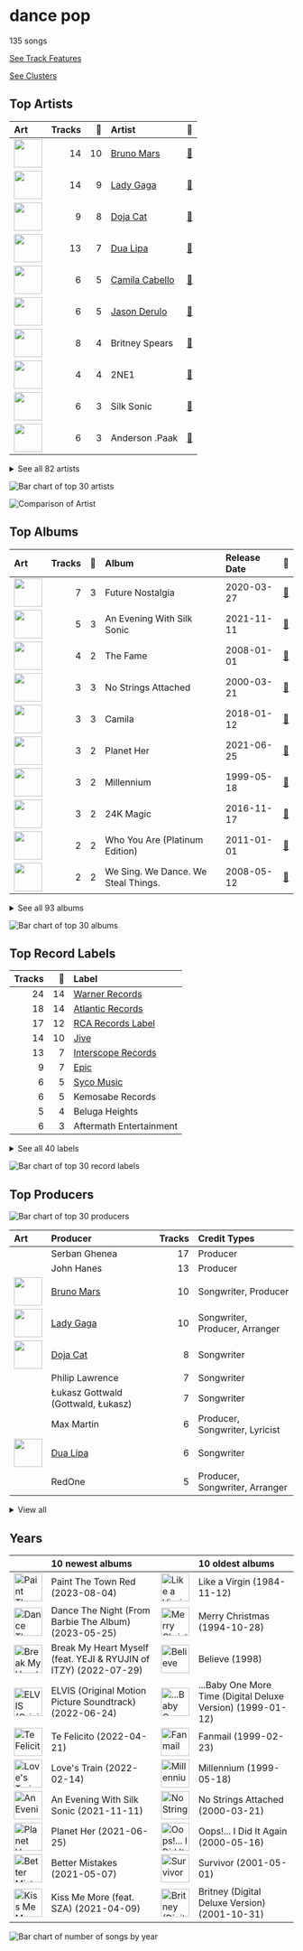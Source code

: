 # dance pop

135 songs

[See Track Features](audio_features.md)

[See Clusters](clusters/overview.md)

## Top Artists

| Art | Tracks | 💚 | Artist | 🔗 |
|:---|---:|---:|:---|:---|
| <img src="https://i.scdn.co/image/ab6761610000e5ebc36dd9eb55fb0db4911f25dd" alt="" width="50" /> | 14 | 10 | [Bruno Mars](../../artists/bruno_mars/overview.md) | [🔗](https://open.spotify.com/artist/0du5cEVh5yTK9QJze8zA0C) |
| <img src="https://i.scdn.co/image/ab6761610000e5ebc8d3d98a1bccbe71393dbfbf" alt="" width="50" /> | 14 | 9 | [Lady Gaga](../../artists/lady_gaga/overview.md) | [🔗](https://open.spotify.com/artist/1HY2Jd0NmPuamShAr6KMms) |
| <img src="https://i.scdn.co/image/ab6761610000e5eb7f6d6cac38d494e87692af99" alt="" width="50" /> | 9 | 8 | [Doja Cat](../../artists/doja_cat/overview.md) | [🔗](https://open.spotify.com/artist/5cj0lLjcoR7YOSnhnX0Po5) |
| <img src="https://i.scdn.co/image/ab6761610000e5eb4e125f9c0f56dfb73fb97eaa" alt="" width="50" /> | 13 | 7 | [Dua Lipa](../../artists/dua_lipa/overview.md) | [🔗](https://open.spotify.com/artist/6M2wZ9GZgrQXHCFfjv46we) |
| <img src="https://i.scdn.co/image/ab6761610000e5ebec05963eab63676a539fef13" alt="" width="50" /> | 6 | 5 | [Camila Cabello](../../artists/camila_cabello/overview.md) | [🔗](https://open.spotify.com/artist/4nDoRrQiYLoBzwC5BhVJzF) |
| <img src="https://i.scdn.co/image/ab6761610000e5eb2ca27dcc7f92e9576126bb18" alt="" width="50" /> | 6 | 5 | [Jason Derulo](../../artists/jason_derulo/overview.md) | [🔗](https://open.spotify.com/artist/07YZf4WDAMNwqr4jfgOZ8y) |
| <img src="https://i.scdn.co/image/ab6761610000e5eb3a49b0a3954e460a8a76ed90" alt="" width="50" /> | 8 | 4 | Britney Spears | [🔗](https://open.spotify.com/artist/26dSoYclwsYLMAKD3tpOr4) |
| <img src="https://i.scdn.co/image/ab6761610000e5eb20e1b84fe2767e52c4c828fd" alt="" width="50" /> | 4 | 4 | 2NE1 | [🔗](https://open.spotify.com/artist/1l0mKo96Jh9HVYONcRl3Yp) |
| <img src="https://i.scdn.co/image/ab6772690000c46ca3ebb27ba9a55044f32af6e1" alt="" width="50" /> | 6 | 3 | Silk Sonic | [🔗](https://open.spotify.com/artist/6PvvGcCY2XtUcSRld1Wilr) |
| <img src="https://i.scdn.co/image/ab6761610000e5eb96287bd47570ff13f0c01496" alt="" width="50" /> | 6 | 3 | Anderson .Paak | [🔗](https://open.spotify.com/artist/3jK9MiCrA42lLAdMGUZpwa) |


<details>
<summary>See all 82 artists</summary>

| Art | Tracks | 💚 | Artist | 🔗 |
|:---|---:|---:|:---|:---|
| <img src="https://i.scdn.co/image/ab6761610000e5eb284894d68fe2f80cad555110" alt="" width="50" /> | 5 | 3 | Shakira | [🔗](https://open.spotify.com/artist/0EmeFodog0BfCgMzAIvKQp) |
| <img src="https://i.scdn.co/image/ab6761610000e5ebc1c077c305eb4b2bcac25fd5" alt="" width="50" /> | 4 | 3 | Carrie Underwood | [🔗](https://open.spotify.com/artist/4xFUf1FHVy696Q1JQZMTRj) |
| <img src="https://i.scdn.co/image/ab6761610000e5eb292575f7d081016e04dff9ee" alt="" width="50" /> | 3 | 3 | The Pussycat Dolls | [🔗](https://open.spotify.com/artist/6wPhSqRtPu1UhRCDX5yaDJ) |
| <img src="https://i.scdn.co/image/ab6761610000e5eb9414ef07d0ca697726912df1" alt="" width="50" /> | 3 | 3 | *NSYNC | [🔗](https://open.spotify.com/artist/6Ff53KvcvAj5U7Z1vojB5o) |
| <img src="https://i.scdn.co/image/ab6761610000e5eb91f0dd753c09e051675a1ca6" alt="" width="50" /> | 3 | 3 | Jessie J | [🔗](https://open.spotify.com/artist/2gsggkzM5R49q6jpPvazou) |
| <img src="https://i.scdn.co/image/ab6761610000e5ebc692afc666512dc946a7358f" alt="" width="50" /> | 4 | 2 | Bebe Rexha | [🔗](https://open.spotify.com/artist/64M6ah0SkkRsnPGtGiRAbb) |
| <img src="https://i.scdn.co/image/ab6761610000e5ebb0d44bc6f830e443d7501a8c" alt="" width="50" /> | 4 | 2 | Backstreet Boys | [🔗](https://open.spotify.com/artist/5rSXSAkZ67PYJSvpUpkOr7) |
| <img src="https://i.scdn.co/image/ab6761610000e5eb716114797a4a644c67c5fa72" alt="" width="50" /> | 4 | 2 | USHER | [🔗](https://open.spotify.com/artist/23zg3TcAtWQy7J6upgbUnj) |
| <img src="https://i.scdn.co/image/ab6761610000e5eb7bbad89a61061304ec842588" alt="" width="50" /> | 4 | 2 | P!nk | [🔗](https://open.spotify.com/artist/1KCSPY1glIKqW2TotWuXOR) |
| <img src="https://i.scdn.co/image/ab6761610000e5eb4b36d28b55620959821f4a5b" alt="" width="50" /> | 3 | 2 | Madonna | [🔗](https://open.spotify.com/artist/6tbjWDEIzxoDsBA1FuhfPW) |
| <img src="https://i.scdn.co/image/ab6761610000e5eb3b6f1762e81e53df14990f57" alt="" width="50" /> | 2 | 2 | B.o.B | [🔗](https://open.spotify.com/artist/5ndkK3dpZLKtBklKjxNQwT) |
| <img src="https://i.scdn.co/image/ab6761610000e5eb0da5cd9354d458143258879a" alt="" width="50" /> | 2 | 2 | DaBaby | [🔗](https://open.spotify.com/artist/4r63FhuTkUYltbVAg5TQnk) |
| <img src="https://i.scdn.co/image/ab6761610000e5ebc3b370fc26c83312db52af14" alt="" width="50" /> | 2 | 2 | Jason Mraz | [🔗](https://open.spotify.com/artist/4phGZZrJZRo4ElhRtViYdl) |
| <img src="https://i.scdn.co/image/ab6761610000e5ebc9690bc711d04b3d4fd4b87c" alt="" width="50" /> | 2 | 2 | [BLACKPINK](../../artists/blackpink/overview.md) | [🔗](https://open.spotify.com/artist/41MozSoPIsD1dJM0CLPjZF) |
| <img src="https://i.scdn.co/image/ab6761610000e5ebd254ca4d4fb43ef3051be3d7" alt="" width="50" /> | 2 | 1 | [Ariana Grande](../../artists/ariana_grande/overview.md) | [🔗](https://open.spotify.com/artist/66CXWjxzNUsdJxJ2JdwvnR) |
| <img src="https://i.scdn.co/image/ab6761610000e5eb305a7cc6760b53a67aaae19d" alt="" width="50" /> | 2 | 1 | Kelly Clarkson | [🔗](https://open.spotify.com/artist/3BmGtnKgCSGYIUhmivXKWX) |
| <img src="https://i.scdn.co/image/ab6761610000e5eb07a50f0a9a8f11e5a1102cbd" alt="" width="50" /> | 2 | 1 | Nicki Minaj | [🔗](https://open.spotify.com/artist/0hCNtLu0JehylgoiP8L4Gh) |
| <img src="https://i.scdn.co/image/ab6761610000e5eb0895066d172e1f51f520bc65" alt="" width="50" /> | 1 | 1 | SZA | [🔗](https://open.spotify.com/artist/7tYKF4w9nC0nq9CsPZTHyP) |
| <img src="https://i.scdn.co/image/ab6761610000e5eb3977b843704948c0253b0a7d" alt="" width="50" /> | 1 | 1 | [HWASA](../../artists/hwasa/overview.md) | [🔗](https://open.spotify.com/artist/7bmYpVgQub656uNTu6qGNQ) |
| <img src="https://i.scdn.co/image/ab6761610000e5ebad53e714cc3481bd069bfc93" alt="" width="50" /> | 1 | 1 | Wyclef Jean | [🔗](https://open.spotify.com/artist/7aBzpmFXB4WWpPl2F7RjBe) |
| <img src="https://i.scdn.co/image/cdc8cf94774db4f0066ca1f90eb3fda45955a420" alt="" width="50" /> | 1 | 1 | Freshlyground | [🔗](https://open.spotify.com/artist/7AcV1lk8Zrgo1691PDWEle) |
| <img src="https://i.scdn.co/image/ab6761610000e5eb12e3f20d05a8d6cfde988715" alt="" width="50" /> | 1 | 1 | [Beyoncé](../../artists/beyoncé/overview.md) | [🔗](https://open.spotify.com/artist/6vWDO969PvNqNYHIOW5v0m) |
| <img src="https://i.scdn.co/image/ab6761610000e5eb08635ff0ed30023d2ee764a1" alt="" width="50" /> | 1 | 1 | Colbie Caillat | [🔗](https://open.spotify.com/artist/6aZyMrc4doVtZyKNilOmwu) |
| <img src="https://i.scdn.co/image/ab6761610000e5eb8e32655d5ee8021c812b0f74" alt="" width="50" /> | 1 | 1 | Kesha | [🔗](https://open.spotify.com/artist/6LqNN22kT3074XbTVUrhzX) |
| <img src="https://i.scdn.co/image/ab6761610000e5eb3cb2184a3dfc288d25a1828b" alt="" width="50" /> | 1 | 1 | Ella Eyre | [🔗](https://open.spotify.com/artist/66TrUkUZ3RM29dqeDQRgyA) |
| <img src="https://i.scdn.co/image/ab6761610000e5eb698a6abf2897a8fc8283cc0c" alt="" width="50" /> | 1 | 1 | Iggy Azalea | [🔗](https://open.spotify.com/artist/5yG7ZAZafVaAlMTeBybKAL) |
| <img src="https://i.scdn.co/image/ab6761610000e5eb8079989370c50963b60ee7bc" alt="" width="50" /> | 1 | 1 | CeeLo Green | [🔗](https://open.spotify.com/artist/5nLYd9ST4Cnwy6NHaCxbj8) |
| <img src="https://i.scdn.co/image/ab6761610000e5eb116fc50265ef72d7e66723a5" alt="" width="50" /> | 1 | 1 | Juicy J | [🔗](https://open.spotify.com/artist/5gCRApTajqwbnHHPbr2Fpi) |
| <img src="https://i.scdn.co/image/ab6761610000e5ebb713079a55dcf937d241dd2b" alt="" width="50" /> | 1 | 1 | Timbaland | [🔗](https://open.spotify.com/artist/5Y5TRrQiqgUO4S36tzjIRZ) |
| <img src="https://i.scdn.co/image/ab6761610000e5eb1d8e3ecf59f556b8e4fafce8" alt="" width="50" /> | 1 | 1 | Tyga | [🔗](https://open.spotify.com/artist/5LHRHt1k9lMyONurDHEdrp) |
| <img src="https://i.scdn.co/image/ab6761610000e5eb547d2b41c9f2c97318aad0ed" alt="" width="50" /> | 1 | 1 | Young Thug | [🔗](https://open.spotify.com/artist/50co4Is1HCEo8bhOyUWKpn) |
| <img src="https://i.scdn.co/image/ab6761610000e5ebb06326b1297d8aa321832805" alt="" width="50" /> | 1 | 1 | Cardi B | [🔗](https://open.spotify.com/artist/4kYSro6naA4h99UJvo89HB) |
| <img src="https://i.scdn.co/image/ab6761610000e5eb217f81a86110ebc7c0e43fb3" alt="" width="50" /> | 1 | 1 | Travis Barker | [🔗](https://open.spotify.com/artist/4exLIFE8sISLr28sqG1qNX) |
| <img src="https://i.scdn.co/image/ab6761610000e5eb49637fe719fddb8e90896f41" alt="" width="50" /> | 1 | 1 | Jhorrmountain | [🔗](https://open.spotify.com/artist/3aAX2y0amckZ7WcWoz2f2o) |
| <img src="https://i.scdn.co/image/ab6761610000e5eba22623b5c4d912075ba59116" alt="" width="50" /> | 1 | 1 | Puri | [🔗](https://open.spotify.com/artist/3ADyFy1orEwODaiHmRRMQp) |
| <img src="https://i.scdn.co/image/ab6761610000e5eb7a5cfe2597665a3d160e805e" alt="" width="50" /> | 1 | 1 | Justin Timberlake | [🔗](https://open.spotify.com/artist/31TPClRtHm23RisEBtV3X7) |
| <img src="https://i.scdn.co/image/ab6761610000e5ebabab30b094128cf4c0f2cef1" alt="" width="50" /> | 1 | 1 | Black Eyed Peas | [🔗](https://open.spotify.com/artist/1yxSLGMDHlW21z4YXirZDS) |
| <img src="https://i.scdn.co/image/5d5dec419f704181b9a23dd9c55562632817c442" alt="" width="50" /> | 1 | 1 | Nate Ruess | [🔗](https://open.spotify.com/artist/1qUjOF5fzrpoNycD36b2jZ) |
| <img src="https://i.scdn.co/image/ab6761610000e5eb371cba21c6962a457c550b81" alt="" width="50" /> | 1 | 1 | Christina Aguilera | [🔗](https://open.spotify.com/artist/1l7ZsJRRS8wlW3WfJfPfNS) |
| <img src="https://i.scdn.co/image/ab6761610000e5eb7b31aba081ef084510cde4e3" alt="" width="50" /> | 1 | 1 | Busta Rhymes | [🔗](https://open.spotify.com/artist/1YfEcTuGvBQ8xSD1f53UnK) |
| <img src="https://i.scdn.co/image/ab6761610000e5eb214f3cf1cbe7139c1e26ffbb" alt="" width="50" /> | 1 | 1 | The Weeknd | [🔗](https://open.spotify.com/artist/1Xyo4u8uXC1ZmMpatF05PJ) |
| <img src="https://i.scdn.co/image/ab6761610000e5ebf556662d187b9191c421be1c" alt="" width="50" /> | 1 | 1 | 2 Chainz | [🔗](https://open.spotify.com/artist/17lzZA2AlOHwCwFALHttmp) |
| <img src="https://i.scdn.co/image/ab6761610000e5eb581efa688945cbb092df1726" alt="" width="50" /> | 1 | 1 | Avril Lavigne | [🔗](https://open.spotify.com/artist/0p4nmQO2msCgU4IF37Wi3j) |
| <img src="https://i.scdn.co/image/ab6761610000e5eb02582bb3fa9d68f44a247f39" alt="" width="50" /> | 1 | 1 | Robin Thicke | [🔗](https://open.spotify.com/artist/0ZrpamOxcZybMHGg1AYtHP) |
| <img src="https://i.scdn.co/image/ab6761610000e5eb37bff6aa1d42bede9048750f" alt="" width="50" /> | 2 | 0 | Calvin Harris | [🔗](https://open.spotify.com/artist/7CajNmpbOovFoOoasH2HaY) |
| <img src="https://i.scdn.co/image/ab6761610000e5eb65c99d6d784dc2cabd2a5492" alt="" width="50" /> | 2 | 0 | Mandy Moore | [🔗](https://open.spotify.com/artist/2LJxr7Pt3JnP60eLxwbDOu) |
| <img src="https://i.scdn.co/image/ab6761610000e5eba12641edfc4ffbbdf58f7d15" alt="" width="50" /> | 1 | 0 | Lil Jon | [🔗](https://open.spotify.com/artist/7sfl4Xt5KmfyDs2T3SVSMK) |
| <img src="https://i.scdn.co/image/ab6761610000e5eb2c44e078944196a8c1eec256" alt="" width="50" /> | 1 | 0 | Colby O'Donis | [🔗](https://open.spotify.com/artist/7fObcBw9VM3x7ntWKCYl0z) |
| <img src="https://i.scdn.co/image/ab6761610000e5ebd9dde4a54073dbd58fb91c7d" alt="" width="50" /> | 1 | 0 | Ty Dolla $ign | [🔗](https://open.spotify.com/artist/7c0XG5cIJTrrAgEC3ULPiq) |
| <img src="https://i.scdn.co/image/ab6761610000e5eb15f9e9bf9aa9069d53fec1ce" alt="" width="50" /> | 1 | 0 | Cher | [🔗](https://open.spotify.com/artist/72OaDtakiy6yFqkt4TsiFt) |
| <img src="https://i.scdn.co/image/ab6761610000e5eb8272bf414106646e0e4a89f3" alt="" width="50" /> | 1 | 0 | Carly Rae Jepsen | [🔗](https://open.spotify.com/artist/6sFIWsNpZYqfjUpaCgueju) |
| <img src="https://i.scdn.co/image/ab6761610000e5eb40fbebe8dee2989b9f4efe9d" alt="" width="50" /> | 1 | 0 | Soulja Boy | [🔗](https://open.spotify.com/artist/6GMYJwaziB4ekv1Y6wCDWS) |
| <img src="https://i.scdn.co/image/ab6761610000e5eb84505d89ff27a88fca05f56d" alt="" width="50" /> | 1 | 0 | Alejandro Sanz | [🔗](https://open.spotify.com/artist/5sUrlPAHlS9NEirDB8SEbF) |
| <img src="https://i.scdn.co/image/ab6761610000e5eb99e4fca7c0b7cb166d915789" alt="" width="50" /> | 1 | 0 | [Rihanna](../../artists/rihanna/overview.md) | [🔗](https://open.spotify.com/artist/5pKCCKE2ajJHZ9KAiaK11H) |
| <img src="https://i.scdn.co/image/ab6761610000e5eb0550f0badff3ad04802b1e86" alt="" width="50" /> | 1 | 0 | RAYE | [🔗](https://open.spotify.com/artist/5KKpBU5eC2tJDzf0wmlRp2) |
| <img src="https://i.scdn.co/image/2103311f1aedbaa1c8c9514d79c45f4c3ddbca96" alt="" width="50" /> | 1 | 0 | Bootsy Collins | [🔗](https://open.spotify.com/artist/5K0rbdBrs2tNXe5LeWMATT) |
| <img src="https://i.scdn.co/image/ab6761610000e5eb21b66418f7f3b86967f85bce" alt="" width="50" /> | 1 | 0 | Mariah Carey | [🔗](https://open.spotify.com/artist/4iHNK0tOyZPYnBU7nGAgpQ) |
| <img src="https://i.scdn.co/image/ab6761610000e5eb299e78573ac6393aa9079d19" alt="" width="50" /> | 1 | 0 | Thundercat | [🔗](https://open.spotify.com/artist/4frXpPxQQZwbCu3eTGnZEw) |
| | 1 | 0 | YEJI & RYUJIN of ITZY | [🔗](https://open.spotify.com/artist/4TYswX6bKUjM9rbEL7CMBH) |
| <img src="https://i.scdn.co/image/ab6761610000e5eb09b06c6e39518619ecd56ec5" alt="" width="50" /> | 1 | 0 | Jax Jones | [🔗](https://open.spotify.com/artist/4Q6nIcaBED8qUel8bBx6Cr) |
| <img src="https://i.scdn.co/image/8a522c7faa13cf4321ca6bea075fd97f75f40cfe" alt="" width="50" /> | 1 | 0 | Ying Yang Twins | [🔗](https://open.spotify.com/artist/44PA0rCQXikgOWbfY7Fq7m) |
| <img src="https://i.scdn.co/image/adcc1cb654e89f2e404688ae0d1bbc942ce02e5d" alt="" width="50" /> | 1 | 0 | Ludacris | [🔗](https://open.spotify.com/artist/3ipn9JLAPI5GUEo4y4jcoi) |
| <img src="https://i.scdn.co/image/ab6761610000e5ebaa2d9bd207a62adc3edf6631" alt="" width="50" /> | 1 | 0 | Florida Georgia Line | [🔗](https://open.spotify.com/artist/3b8QkneNDz4JHKKKlLgYZg) |
| | 1 | 0 | Zachary Levi | [🔗](https://open.spotify.com/artist/3XSyTI9ct70ZheMESAv2st) |
| <img src="https://i.scdn.co/image/ab6761610000e5ebb0e2700dbc17b43328038f7a" alt="" width="50" /> | 1 | 0 | [ITZY](../../artists/itzy/overview.md) | [🔗](https://open.spotify.com/artist/2KC9Qb60EaY0kW4eH68vr3) |
| <img src="https://i.scdn.co/image/ab6761610000e5eb19436426207ba83da96e5c1e" alt="" width="50" /> | 1 | 0 | Jordin Sparks | [🔗](https://open.spotify.com/artist/2AQjGvtT0pFYfxR3neFcvz) |
| <img src="https://i.scdn.co/image/ab6761610000e5eb9592a41ec193fd20c5372ed3" alt="" width="50" /> | 1 | 0 | Cassie | [🔗](https://open.spotify.com/artist/27FGXRNruFoOdf1vP8dqcH) |
| <img src="https://i.scdn.co/image/ab6761610000e5ebca118e3822061f7b7f6bc537" alt="" width="50" /> | 1 | 0 | Ne-Yo | [🔗](https://open.spotify.com/artist/21E3waRsmPlU7jZsS13rcj) |
| <img src="https://i.scdn.co/image/ab6761610000e5eb9047f938310ea16b68a5bdeb" alt="" width="50" /> | 1 | 0 | Rauw Alejandro | [🔗](https://open.spotify.com/artist/1mcTU81TzQhprhouKaTkpq) |
| <img src="https://i.scdn.co/image/ab6761610000e5ebf75e64532704bd6acf0b4e76" alt="" width="50" /> | 1 | 0 | Destiny's Child | [🔗](https://open.spotify.com/artist/1Y8cdNmUJH7yBTd9yOvr5i) |
| <img src="https://i.scdn.co/image/ab6761610000e5ebee07b5820dd91d15d397e29c" alt="" width="50" /> | 1 | 0 | Pitbull | [🔗](https://open.spotify.com/artist/0TnOYISbd1XYRBk9myaseg) |
| <img src="https://i.scdn.co/image/ab6761610000e5eb7356ae4581e46319f99c813a" alt="" width="50" /> | 1 | 0 | TLC | [🔗](https://open.spotify.com/artist/0TImkz4nPqjegtVSMZnMRq) |

</details>


![Bar chart of top 30 artists](../../images/genres/dance_pop/artists.png)

![Comparison of Artist](../../images/genres/dance_pop/artists_comparison.png)
## Top Albums

| Art | Tracks | 💚 | Album | Release Date | 🔗 |
|:---|---:|---:|:---|:---|:---|
| <img src="https://i.scdn.co/image/ab67616d0000b2732172b607853fa89cefa2beb4" alt="" width="50" /> | 7 | 3 | Future Nostalgia | 2020-03-27 | [🔗](https://open.spotify.com/album/5lKlFlReHOLShQKyRv6AL9) |
| <img src="https://i.scdn.co/image/ab67616d0000b273fcf75ead8a32ac0020d2ce86" alt="" width="50" /> | 5 | 3 | An Evening With Silk Sonic | 2021-11-11 | [🔗](https://open.spotify.com/album/1YgekJJTEueWDaMr7BYqPk) |
| <img src="https://i.scdn.co/image/ab67616d0000b273631810af03785dbad83f5c81" alt="" width="50" /> | 4 | 2 | The Fame | 2008-01-01 | [🔗](https://open.spotify.com/album/1jpUMnKpRlng1OJN7LJauV) |
| <img src="https://i.scdn.co/image/ab67616d0000b273a6cb8fab778e1efc406a5909" alt="" width="50" /> | 3 | 3 | No Strings Attached | 2000-03-21 | [🔗](https://open.spotify.com/album/20RMokVwJ2wjQ0s8FOdOFC) |
| <img src="https://i.scdn.co/image/ab67616d0000b2736eb0b9e73adcf04e4ed3eca4" alt="" width="50" /> | 3 | 3 | Camila | 2018-01-12 | [🔗](https://open.spotify.com/album/2vD3zSQr8hNlg0obNel4TE) |
| <img src="https://i.scdn.co/image/ab67616d0000b273be841ba4bc24340152e3a79a" alt="" width="50" /> | 3 | 2 | Planet Her | 2021-06-25 | [🔗](https://open.spotify.com/album/1nAQbHeOWTfQzbOoFrvndW) |
| <img src="https://i.scdn.co/image/ab67616d0000b2732160c02bc56f192df0f4986b" alt="" width="50" /> | 3 | 2 | Millennium | 1999-05-18 | [🔗](https://open.spotify.com/album/5ySxm9hxBNss01WCL7GLyQ) |
| <img src="https://i.scdn.co/image/ab67616d0000b273232711f7d66a1e19e89e28c5" alt="" width="50" /> | 3 | 2 | 24K Magic | 2016-11-17 | [🔗](https://open.spotify.com/album/4PgleR09JVnm3zY1fW3XBA) |
| <img src="https://i.scdn.co/image/ab67616d0000b2739900b995cd1a81c35c574ab0" alt="" width="50" /> | 2 | 2 | Who You Are (Platinum Edition) | 2011-01-01 | [🔗](https://open.spotify.com/album/3ga4adzUpLaS2LDcoqfs2r) |
| <img src="https://i.scdn.co/image/ab67616d0000b273125b1a330b6f6100ab19dbed" alt="" width="50" /> | 2 | 2 | We Sing. We Dance. We Steal Things. | 2008-05-12 | [🔗](https://open.spotify.com/album/04G0YylSjvDQZrjOfE5jA5) |


<details>
<summary>See all 93 albums</summary>

| Art | Tracks | 💚 | Album | Release Date | 🔗 |
|:---|---:|---:|:---|:---|:---|
| <img src="https://i.scdn.co/image/ab67616d0000b273926f43e7cce571e62720fd46" alt="" width="50" /> | 2 | 2 | Unorthodox Jukebox | 2012-12-07 | [🔗](https://open.spotify.com/album/58ufpQsJ1DS5kq4hhzQDiI) |
| <img src="https://i.scdn.co/image/ab67616d0000b2736f2d10189a41c7345a5a0337" alt="" width="50" /> | 2 | 2 | To Anyone | 2010-09-09 | [🔗](https://open.spotify.com/album/2SNSGfhfcfBLyQDTXMCPXG) |
| <img src="https://i.scdn.co/image/ab67616d0000b2735c9890c0456a3719eeecd8aa" alt="" width="50" /> | 2 | 2 | The Fame Monster (Deluxe Edition) | 2009-11-05 | [🔗](https://open.spotify.com/album/6rePArBMb5nLWEaY9aQqL4) |
| <img src="https://i.scdn.co/image/ab67616d0000b2730376bdff8b70d934f297303e" alt="" width="50" /> | 2 | 2 | Talk Dirty | 2013-09-10 | [🔗](https://open.spotify.com/album/4PeZu0It7qVrTG40t3HM9A) |
| <img src="https://i.scdn.co/image/ab67616d0000b27303668e3f13559554eca8ccc6" alt="" width="50" /> | 2 | 2 | Play On | 2009 | [🔗](https://open.spotify.com/album/3iLrVuA1k7onNmZTuUQH4u) |
| <img src="https://i.scdn.co/image/ab67616d0000b2738cc44129c3b11adec74058d6" alt="" width="50" /> | 2 | 2 | PCD | 2005-01-01 | [🔗](https://open.spotify.com/album/5x8e8UcCeOgrOzSnDGuPye) |
| <img src="https://i.scdn.co/image/ab67616d0000b273ae395b47b186c2bc8c458e0f" alt="" width="50" /> | 2 | 2 | Dua Lipa (Complete Edition) | 2018-10-19 | [🔗](https://open.spotify.com/album/0obMz8EHnr3dg6NCUK4xWp) |
| <img src="https://i.scdn.co/image/ab67616d0000b273f6b55ca93bd33211227b502b" alt="" width="50" /> | 2 | 2 | Doo-Wops & Hooligans | 2010-10-05 | [🔗](https://open.spotify.com/album/1uyf3l2d4XYwiEqAb7t7fX) |
| <img src="https://i.scdn.co/image/ab67616d0000b2734ba15b951a5cff36133ca5bd" alt="" width="50" /> | 2 | 2 | Born This Way | 2011-01-01 | [🔗](https://open.spotify.com/album/2KkMVsxymoNR7hRmBcMttd) |
| <img src="https://i.scdn.co/image/ab67616d0000b273e2d156fdc691f57900134342" alt="" width="50" /> | 2 | 2 | A Star Is Born Soundtrack | 2018-10-05 | [🔗](https://open.spotify.com/album/4sLtOBOzn4s3GDUv3c5oJD) |
| <img src="https://i.scdn.co/image/ab67616d0000b2735f53c0dbe5190a0af0fa28f3" alt="" width="50" /> | 2 | 1 | Romance | 2019-12-06 | [🔗](https://open.spotify.com/album/3Vsbl0diFGw8HNSjG8ue9m) |
| <img src="https://i.scdn.co/image/ab67616d0000b27386b0c9728ad3ed338eaeea79" alt="" width="50" /> | 2 | 1 | Raymond v Raymond (Expanded Edition) | 2010-03-30 | [🔗](https://open.spotify.com/album/6A1F3Fkq5dYeYYNkXflcTX) |
| <img src="https://i.scdn.co/image/ab67616d0000b273efc6988972cb04105f002cd4" alt="" width="50" /> | 2 | 1 | In The Zone | 2003-11-13 | [🔗](https://open.spotify.com/album/0z7pVBGOD7HCIB7S8eLkLI) |
| <img src="https://i.scdn.co/image/ab67616d0000b2736040effba89b9b00a6f6743a" alt="" width="50" /> | 2 | 1 | Chromatica | 2020-05-29 | [🔗](https://open.spotify.com/album/05c49JgPmL4Uz2ZeqRx5SP) |
| <img src="https://i.scdn.co/image/ab67616d0000b273f77cbbb100e98c8995dccba6" alt="" width="50" /> | 2 | 1 | Celebration (Bonus Track Version) | 2009-09-18 | [🔗](https://open.spotify.com/album/4GU7z3q6fg90MWrkTacYYG) |
| <img src="https://i.scdn.co/image/ab67616d0000b273597905f8f46dfc60f5a6d11f" alt="" width="50" /> | 2 | 0 | Tangled | 2010-01-01 | [🔗](https://open.spotify.com/album/1l0aFrH24oPrQSqGtfeFyE) |
| <img src="https://i.scdn.co/image/ab67616d0000b27354c6edd554935d73e159e199" alt="" width="50" /> | 2 | 0 | Circus (Deluxe Version) | 2008-12-02 | [🔗](https://open.spotify.com/album/2tve5DGwub1TtbX1khPX5j) |
| <img src="https://i.scdn.co/image/ab67616d0000b273752d2becbb91841a31c556b8" alt="" width="50" /> | 1 | 1 | Waka Waka (This Time for Africa) [The Official 2010 FIFA World Cup (TM) Song] (feat. Freshlyground) | 2010-05-07 | [🔗](https://open.spotify.com/album/3pzQF7YgU1f66pBayA8uHv) |
| <img src="https://i.scdn.co/image/ab67616d0000b2739c291af4bf0c3071847f2b80" alt="" width="50" /> | 1 | 1 | Under My Skin | 2004 | [🔗](https://open.spotify.com/album/7851Vsjv3apS52sXUik6iF) |
| <img src="https://i.scdn.co/image/ab67616d0000b2736096de812d8aa1bd22ab0cf2" alt="" width="50" /> | 1 | 1 | The Truth About Love | 2012-09-14 | [🔗](https://open.spotify.com/album/0pqKb2y8h2BWS46HMfmEgD) |
| <img src="https://i.scdn.co/image/ab67616d0000b27364d58f6e7672baecc8972806" alt="" width="50" /> | 1 | 1 | Tattoos (Deluxe Edition) | 2013-09-10 | [🔗](https://open.spotify.com/album/3wDeTllVvayYsWTHsFNWZQ) |
| <img src="https://i.scdn.co/image/ab67616d0000b273724bd326692d222c5906b0b0" alt="" width="50" /> | 1 | 1 | Some Hearts | 2005-11-14 | [🔗](https://open.spotify.com/album/0kys2jaKAiDPfNBd4z7LAg) |
| <img src="https://i.scdn.co/image/ab67616d0000b27306b7221a0ecc0dd36f4f8f18" alt="" width="50" /> | 1 | 1 | React | 2020-02-07 | [🔗](https://open.spotify.com/album/0Dg7mV6QrpSw8b3o45bNkq) |
| <img src="https://i.scdn.co/image/ab67616d0000b27389fba37a3d30c462059917bd" alt="" width="50" /> | 1 | 1 | Physical (feat. Hwa Sa) | 2020-01-28 | [🔗](https://open.spotify.com/album/6apIJi4hf7U6cBOFwIqq1b) |
| <img src="https://i.scdn.co/image/ab67616d0000b2737acee948ecac8380c1b6ce30" alt="" width="50" /> | 1 | 1 | Paint The Town Red | 2023-08-04 | [🔗](https://open.spotify.com/album/54dZypaXHAIDzBe9ujAZ63) |
| <img src="https://i.scdn.co/image/ab67616d0000b27327ddd747545c0d0cfe7595fa" alt="" width="50" /> | 1 | 1 | Oral Fixation, Vol. 2 (Expanded Edition) | 2005-11-28 | [🔗](https://open.spotify.com/album/5ppnlEoj4HdRRdRihnY3jU) |
| <img src="https://i.scdn.co/image/ab67616d0000b2732aa20611c7fb964a74ab01a6" alt="" width="50" /> | 1 | 1 | Oops!... I Did It Again | 2000-05-16 | [🔗](https://open.spotify.com/album/5PmgtkodFl2Om3hMXONDll) |
| <img src="https://i.scdn.co/image/ab67616d0000b273deec12a28d1e336c5052e9aa" alt="" width="50" /> | 1 | 1 | My Everything (Deluxe) | 2014-08-25 | [🔗](https://open.spotify.com/album/6EVYTRG1drKdO8OnIQBeEj) |
| <img src="https://i.scdn.co/image/ab67616d0000b2736b18e58a06aac7763abe319a" alt="" width="50" /> | 1 | 1 | Like a Virgin | 1984-11-12 | [🔗](https://open.spotify.com/album/2IU9ftOgyRL2caQGWK1jjX) |
| <img src="https://i.scdn.co/image/ab67616d0000b2736c031afd210aed3084f80956" alt="" width="50" /> | 1 | 1 | Kiss Me More (feat. SZA) | 2021-04-09 | [🔗](https://open.spotify.com/album/1OnzqJTL9bwe4kvaLxRYxt) |
| <img src="https://i.scdn.co/image/ab67616d0000b273fc26c1e9b1cc4ecd87e9ddef" alt="" width="50" /> | 1 | 1 | In My Defense | 2019-07-19 | [🔗](https://open.spotify.com/album/3kQvfhjfU6Mleis6k6vpmw) |
| <img src="https://i.scdn.co/image/ab67616d0000b2736e62a873c96524a3788a2edf" alt="" width="50" /> | 1 | 1 | I Don't Mind (feat. Juicy J) | 2014-11-21 | [🔗](https://open.spotify.com/album/5BAqg5IJQ7XFKfdoCiOlJw) |
| <img src="https://i.scdn.co/image/ab67616d0000b2735c041fe9e3c9de436047d86b" alt="" width="50" /> | 1 | 1 | I Am The Best | 2014-12-09 | [🔗](https://open.spotify.com/album/7zjLDZzHo2XgvYwpuNwEvK) |
| <img src="https://i.scdn.co/image/ab67616d0000b273786cb106c8bb0c15c86a93a0" alt="" width="50" /> | 1 | 1 | Hurts 2B Human | 2019-04-26 | [🔗](https://open.spotify.com/album/6JKkXVEljQJ1wKbRG5MywC) |
| <img src="https://i.scdn.co/image/ab67616d0000b273f14aa81116510d3a6df8432b" alt="" width="50" /> | 1 | 1 | Hot Pink | 2019-11-07 | [🔗](https://open.spotify.com/album/1MmVkhiwTH0BkNOU3nw5d3) |
| <img src="https://i.scdn.co/image/ab67616d0000b273c6ba98fd3f3b396a6c6f7091" alt="" width="50" /> | 1 | 1 | FutureSex/LoveSounds | 2006-09-12 | [🔗](https://open.spotify.com/album/2scB1uhcCI1TSf6b9TCZK3) |
| <img src="https://i.scdn.co/image/ab67616d0000b27347e522adf030a78615cdea06" alt="" width="50" /> | 1 | 1 | Finesse (Remix) [feat. Cardi B] | 2017-12-20 | [🔗](https://open.spotify.com/album/3mumK2ar9b4JPhVOZR0V2p) |
| <img src="https://i.scdn.co/image/ab67616d0000b273519241bcfc352fc3eaaac5db" alt="" width="50" /> | 1 | 1 | Everything Is 4 | 2015-05-29 | [🔗](https://open.spotify.com/album/59eUYETmE1zi31ESb3SUkI) |
| <img src="https://i.scdn.co/image/ab67616d0000b27334da09e702c7f9ca573981e5" alt="" width="50" /> | 1 | 1 | Ella Eyre | 2015-01-12 | [🔗](https://open.spotify.com/album/5J69OYtRXeI9dHDK2R95h5) |
| <img src="https://i.scdn.co/image/ab67616d0000b2735db09bde92cc685403d7068f" alt="" width="50" /> | 1 | 1 | Elephunk | 2003-06-24 | [🔗](https://open.spotify.com/album/3eqkfT9f1XyM8GME1gVDrD) |
| <img src="https://i.scdn.co/image/ab67616d0000b273d05d3aad30c5fb7614893cf5" alt="" width="50" /> | 1 | 1 | El Dorado | 2017-05-26 | [🔗](https://open.spotify.com/album/6bUxh58rYTL67FS8dyTKMN) |
| <img src="https://i.scdn.co/image/ab67616d0000b27303585b0bb511f926c709330c" alt="" width="50" /> | 1 | 1 | ELVIS (Original Motion Picture Soundtrack) | 2022-06-24 | [🔗](https://open.spotify.com/album/74g0V2gxEA5MCSaivAwZyb) |
| <img src="https://i.scdn.co/image/ab67616d0000b2737dd3ba455ee3390cb55b0192" alt="" width="50" /> | 1 | 1 | Dance The Night (From Barbie The Album) | 2023-05-25 | [🔗](https://open.spotify.com/album/5cH7FqB7JD5q1tJXJ7FHYu) |
| <img src="https://i.scdn.co/image/ab67616d0000b273c4f298e7cbedb77f8e030ff0" alt="" width="50" /> | 1 | 1 | Cry for Me | 2019-10-04 | [🔗](https://open.spotify.com/album/2dq4ae5hiyxlFPG1s8rlq5) |
| <img src="https://i.scdn.co/image/ab67616d0000b2731d56717d1786e938a105b6df" alt="" width="50" /> | 1 | 1 | Coño | 2020-07-03 | [🔗](https://open.spotify.com/album/1h3x5tLWXhf438Y5AK60Ml) |
| <img src="https://i.scdn.co/image/ab67616d0000b2734a6d5da9e8c6bb38a2e62f6f" alt="" width="50" /> | 1 | 1 | COLLECTION | 2012-03-28 | [🔗](https://open.spotify.com/album/3Cenzci2VpnZbo1S9Ruade) |
| <img src="https://i.scdn.co/image/ab67616d0000b273e1a4e01cb7a1ecff468bbead" alt="" width="50" /> | 1 | 1 | Britney (Digital Deluxe Version) | 2001-10-31 | [🔗](https://open.spotify.com/album/5ax3GTsfX5uCUaNgnJsSG5) |
| <img src="https://i.scdn.co/image/ab67616d0000b27303dadde4d9d305c1c3e0d91c" alt="" width="50" /> | 1 | 1 | Breakaway | 2004-01-17 | [🔗](https://open.spotify.com/album/5gDAEao3VxFdbm8vS0koQq) |
| <img src="https://i.scdn.co/image/ab67616d0000b27310356a0e81371e6644cb1371" alt="" width="50" /> | 1 | 1 | Boss Bitch | 2020-01-23 | [🔗](https://open.spotify.com/album/4pmyFpGicLLIgNPc1TQXKc) |
| <img src="https://i.scdn.co/image/ab67616d0000b27359684831e2b29bf06842f204" alt="" width="50" /> | 1 | 1 | Better Mistakes | 2021-05-07 | [🔗](https://open.spotify.com/album/0ypVp54cO3kexiJNu33wYp) |
| <img src="https://i.scdn.co/image/ab67616d0000b273d74f4550a6e409bf51652db7" alt="" width="50" /> | 1 | 1 | Back To Basics | 2006-08-14 | [🔗](https://open.spotify.com/album/0zRJsgzHZUUdk8Rjk6Segd) |
| <img src="https://i.scdn.co/image/ab67616d0000b273d0927ea5b0dde802e65eb9b6" alt="" width="50" /> | 1 | 1 | Baby, I'm Jealous (feat. Doja Cat) | 2020-10-09 | [🔗](https://open.spotify.com/album/2N367tN1eIXrHNVe86aVy4) |
| <img src="https://i.scdn.co/image/ab67616d0000b2737a6339d6ddfd579f77559b3c" alt="" width="50" /> | 1 | 1 | Animal (Expanded Edition) | 2010-01-01 | [🔗](https://open.spotify.com/album/6fpLLJsDSSAlToEDW2jv4F) |
| <img src="https://i.scdn.co/image/ab67616d0000b273af3ad974e635a6b18579adee" alt="" width="50" /> | 1 | 1 | A Beautiful World | 2002-12-13 | [🔗](https://open.spotify.com/album/76wI74XuASLFrY9pUVLhO9) |
| <img src="https://i.scdn.co/image/ab67616d0000b2738e49866860c25afffe2f1a02" alt="" width="50" /> | 1 | 1 | ...Baby One More Time (Digital Deluxe Version) | 1999-01-12 | [🔗](https://open.spotify.com/album/3WNxdumkSMGMJRhEgK80qx) |
| <img src="https://i.scdn.co/image/ab67616d0000b2738a6a328ced07af494400584b" alt="" width="50" /> | 1 | 0 | souljaboytellem.com | 2007-01-01 | [🔗](https://open.spotify.com/album/5wFQi4xOTXILQSKQr0Ft8s) |
| <img src="https://i.scdn.co/image/ab67616d0000b2731d883d3f10af481faa3c7e04" alt="" width="50" /> | 1 | 0 | You Don't Know Me | 2016-12-09 | [🔗](https://open.spotify.com/album/3gdmWRWWJmkp5uMBXf755B) |
| <img src="https://i.scdn.co/image/ab67616d0000b273969438a8091085c2472a0766" alt="" width="50" /> | 1 | 0 | Til It Happens To You | 2015-09-18 | [🔗](https://open.spotify.com/album/00qjYaNSNpQCZHhCpAlH60) |
| <img src="https://i.scdn.co/image/ab67616d0000b273d9aa52355e062f5de060adbf" alt="" width="50" /> | 1 | 0 | This Is What You Came For | 2016-04-29 | [🔗](https://open.spotify.com/album/3pEgGUv379EDinvg1TN7Kt) |
| <img src="https://i.scdn.co/image/ab67616d0000b273c999354430ff7eac3e0d9bc8" alt="" width="50" /> | 1 | 0 | This Is The End: Original Motion Picture Soundtrack | 2013-06-10 | [🔗](https://open.spotify.com/album/1SFKmqhTTEkE3PmSBEMpa3) |
| <img src="https://i.scdn.co/image/ab67616d0000b2739a9716c90ceeb1890921e44f" alt="" width="50" /> | 1 | 0 | Te Felicito | 2022-04-21 | [🔗](https://open.spotify.com/album/6gQKAYf3TJM9sppw3AtbHH) |
| <img src="https://i.scdn.co/image/ab67616d0000b2739d6522bee68370fa5592301d" alt="" width="50" /> | 1 | 0 | Swalla (feat. Nicki Minaj & Ty Dolla $ign) | 2017-02-23 | [🔗](https://open.spotify.com/album/2e5CxfyEwBW115beiwh7Mc) |
| <img src="https://i.scdn.co/image/ab67616d0000b2737c83e8f225e70de4bb866c96" alt="" width="50" /> | 1 | 0 | Survivor | 2001-05-01 | [🔗](https://open.spotify.com/album/480AZOo2VQ1kf3GedAiKV9) |
| <img src="https://i.scdn.co/image/ab67616d0000b273d09f96d82310d4d77c14c108" alt="" width="50" /> | 1 | 0 | One Kiss (with Dua Lipa) | 2018-04-06 | [🔗](https://open.spotify.com/album/7GEzhoTiqcPYkOprWQu581) |
| <img src="https://i.scdn.co/image/ab67616d0000b2734246e3158421f5abb75abc4f" alt="" width="50" /> | 1 | 0 | Merry Christmas | 1994-10-28 | [🔗](https://open.spotify.com/album/61ulfFSmmxMhc2wCdmdMkN) |
| <img src="https://i.scdn.co/image/ab67616d0000b27379ffc01d8bc8312192cacfc0" alt="" width="50" /> | 1 | 0 | Love's Train | 2022-02-14 | [🔗](https://open.spotify.com/album/6QKXGIgwWmWBMmIktMOchR) |
| <img src="https://i.scdn.co/image/ab67616d0000b273a111f7769013f1731e9c697c" alt="" width="50" /> | 1 | 0 | Kiss (Deluxe) | 2012-01-01 | [🔗](https://open.spotify.com/album/29blfJv8AddJrjuG3DpE13) |
| <img src="https://i.scdn.co/image/ab67616d0000b273260e2444b3431b3b8b559bc3" alt="" width="50" /> | 1 | 0 | Jordin Sparks | 2007-11-20 | [🔗](https://open.spotify.com/album/6JCNOvp9UeMrFuXwNW0JW6) |
| <img src="https://i.scdn.co/image/ab67616d0000b2738093238ec0c71ef7c95c8fb1" alt="" width="50" /> | 1 | 0 | Joanne (Deluxe) | 2016-10-21 | [🔗](https://open.spotify.com/album/2ZUwFxlWo0gwTsvZ6L4Meh) |
| <img src="https://i.scdn.co/image/ab67616d0000b273987a1825341694ec9bc62457" alt="" width="50" /> | 1 | 0 | In My Own Words | 2006-01-01 | [🔗](https://open.spotify.com/album/6gkwOLmk0ALMOjWs5WhAEr) |
| <img src="https://i.scdn.co/image/ab67616d0000b2730eb56329734f9400c1639359" alt="" width="50" /> | 1 | 0 | Greatest Hits...So Far!!! | 2010-11-12 | [🔗](https://open.spotify.com/album/2dpS2uYlkzDsPjl3IZbNjD) |
| <img src="https://i.scdn.co/image/ab67616d0000b273f342e70aacda9d78cfb6ce7a" alt="" width="50" /> | 1 | 0 | Fijación Oral, Vol. 1 | 2005-06-03 | [🔗](https://open.spotify.com/album/3zHPYwiMJqa3hTBgk695Ae) |
| <img src="https://i.scdn.co/image/ab67616d0000b27361ffafd5e31a37336531cf95" alt="" width="50" /> | 1 | 0 | Fanmail | 1999-02-23 | [🔗](https://open.spotify.com/album/1CvjjpvqVMoyprsf74bpYW) |
| <img src="https://i.scdn.co/image/ab67616d0000b27361fe6d3a50c0beaa3cfe33e9" alt="" width="50" /> | 1 | 0 | Expectations | 2018-06-22 | [🔗](https://open.spotify.com/album/4TOkZvtqNpg5UHyGxCn0mS) |
| <img src="https://i.scdn.co/image/ab67616d0000b273b627441824c5d0748c8cb077" alt="" width="50" /> | 1 | 0 | Dua Lipa | 2017-06-02 | [🔗](https://open.spotify.com/album/2vlhlrgMaXqcnhRqIEV9AP) |
| <img src="https://i.scdn.co/image/ab67616d0000b273365b3fb800c19f7ff72602da" alt="" width="50" /> | 1 | 0 | Confessions (Expanded Edition) | 2004-03-23 | [🔗](https://open.spotify.com/album/1RM6MGv6bcl6NrAG8PGoZk) |
| <img src="https://i.scdn.co/image/ab67616d0000b273f4c4ee507c2558262869f415" alt="" width="50" /> | 1 | 0 | Cassie (U.S. Version) | 2006-08-07 | [🔗](https://open.spotify.com/album/0j1qzjaJmsF1FkcICf3hRu) |
| <img src="https://i.scdn.co/image/ab67616d0000b2733c9f7b8faf039c7607d12255" alt="" width="50" /> | 1 | 0 | Britney Jean (Deluxe Version) | 2013-11-30 | [🔗](https://open.spotify.com/album/5rlB2HPoNHg2m1wmmh0TRv) |
| <img src="https://i.scdn.co/image/ab67616d0000b2732c960195315acacaaabf1271" alt="" width="50" /> | 1 | 0 | Break My Heart Myself (feat. YEJI & RYUJIN of ITZY) | 2022-07-29 | [🔗](https://open.spotify.com/album/6nHECY2OnWXVmd4QjGhJEm) |
| <img src="https://i.scdn.co/image/ab67616d0000b27324e1589fb3eab8ae8831f388" alt="" width="50" /> | 1 | 0 | Blown Away | 2012-05-01 | [🔗](https://open.spotify.com/album/7atJn49QvtOLiFxhQd2hp9) |
| <img src="https://i.scdn.co/image/ab67616d0000b27306ce0d1f846c525e847d60e7" alt="" width="50" /> | 1 | 0 | Believe | 1998 | [🔗](https://open.spotify.com/album/0jZfbz0dNfDjPSg0hYJNth) |
| <img src="https://i.scdn.co/image/ab67616d0000b27300164c96548a622d34b39828" alt="" width="50" /> | 1 | 0 | Beautiful Trauma | 2017-10-13 | [🔗](https://open.spotify.com/album/7hwhuEQT4Fp5bzwLlYZtiz) |
| <img src="https://i.scdn.co/image/ab67616d0000b2737ed87984e7f39ba42ee1b50a" alt="" width="50" /> | 1 | 0 | All I Ever Wanted | 2009-03-06 | [🔗](https://open.spotify.com/album/4h8seeFAi6iYhslcWIxTSG) |

</details>


![Bar chart of top 30 albums](../../images/genres/dance_pop/albums.png)

## Top Record Labels

| Tracks | 💚 | Label |
|---:|---:|:---|
| 24 | 14 | [Warner Records](../../labels/warner_records/overview.md) |
| 18 | 14 | [Atlantic Records](../../labels/atlantic_records/overview.md) |
| 17 | 12 | [RCA Records Label](../../labels/rca_records_label/overview.md) |
| 14 | 10 | [Jive](../../labels/jive/overview.md) |
| 13 | 7 | [Interscope Records](../../labels/interscope_records/overview.md) |
| 9 | 7 | [Epic](../../labels/epic/overview.md) |
| 6 | 5 | [Syco Music](../../labels/syco_music/overview.md) |
| 6 | 5 | Kemosabe Records |
| 5 | 4 | Beluga Heights |
| 6 | 3 | Aftermath Entertainment |


<details>
<summary>See all 40 labels</summary>

| Tracks | 💚 | Label |
|---:|---:|:---|
| 4 | 2 | 19 Recordings Limited |
| 3 | 2 | Arista Nashville |
| 3 | 2 | Arista |
| 2 | 2 | [YG Entertainment](../../labels/yg_entertainment/overview.md) |
| 2 | 2 | [Republic Records](../../labels/republic_records/overview.md) |
| 2 | 2 | Pussycat Dolls |
| 2 | 2 | Lava Music |
| 2 | 2 | ATG |
| 2 | 2 | A Star is Born OST |
| 5 | 1 | LaFace Records |
| 2 | 1 | Sony Music Latin |
| 1 | 1 | YGEX |
| 1 | 1 | [Virgin Records](../../labels/virgin_records/overview.md) |
| 1 | 1 | [Universal Music LLC](../../labels/universal_music_llc/overview.md) |
| 1 | 1 | Spinnin' Records |
| 1 | 1 | Nu America Music |
| 1 | 1 | House of Iona |
| 1 | 1 | EMPIRE |
| 1 | 1 | Capitol Records (CAP) |
| 1 | 1 | Bad Dreams Records |
| 1 | 1 | Access Records |
| 1 | 1 | A&M |
| 3 | 0 | [Columbia](../../labels/columbia/overview.md) |
| 2 | 0 | [Walt Disney Records](../../labels/walt_disney_records/overview.md) |
| 1 | 0 | Sony Music UK |
| 1 | 0 | Silent Records IGA |
| 1 | 0 | [Polydor Records](../../labels/polydor_records/overview.md) |
| 1 | 0 | Def Soul |
| 1 | 0 | Collipark |
| 1 | 0 | Bad Boy |

</details>


![Bar chart of top 30 record labels](../../images/genres/dance_pop/labels.png)

## Top Producers

![Bar chart of top 30 producers](../../images/genres/dance_pop/producers.png)

| Art | Producer | Tracks | Credit Types |
|:---|:---|---:|:---|
| | Serban Ghenea | 17 | Producer |
| | John Hanes | 13 | Producer |
| <img src="https://i.scdn.co/image/ab6761610000e5ebc36dd9eb55fb0db4911f25dd" alt="" width="50" /> | [Bruno Mars](../../artists/bruno_mars/overview.md) | 10 | Songwriter, Producer |
| <img src="https://i.scdn.co/image/ab6761610000e5ebc8d3d98a1bccbe71393dbfbf" alt="" width="50" /> | [Lady Gaga](../../artists/lady_gaga/overview.md) | 10 | Songwriter, Producer, Arranger |
| <img src="https://i.scdn.co/image/ab6761610000e5eb7f6d6cac38d494e87692af99" alt="" width="50" /> | [Doja Cat](../../artists/doja_cat/overview.md) | 8 | Songwriter |
| | Philip Lawrence | 7 | Songwriter |
| | Łukasz Gottwald (Gottwald, Łukasz) | 7 | Songwriter |
| | Max Martin | 6 | Producer, Songwriter, Lyricist |
| <img src="https://i.scdn.co/image/ab6761610000e5eb4e125f9c0f56dfb73fb97eaa" alt="" width="50" /> | [Dua Lipa](../../artists/dua_lipa/overview.md) | 6 | Songwriter |
| | RedOne | 5 | Producer, Songwriter, Arranger |


<details>
<summary>View all</summary>

| Art | Producer | Tracks | Credit Types |
|:---|:---|---:|:---|
| | Manny Marroquin | 5 | Producer |
| <img src="https://i.scdn.co/image/ab6761610000e5ebec05963eab63676a539fef13" alt="" width="50" /> | [Camila Cabello](../../artists/camila_cabello/overview.md) | 5 | Songwriter |
| | Charles Moniz | 5 | Producer |
| | Brody Brown | 4 | Songwriter |
| | Rami | 4 | Songwriter, Producer |
| | James Fauntleroy | 4 | Songwriter |
| | The Smeezingtons | 4 | Producer |
| | Dr. Luke | 4 | Producer |
| | Frank Dukes | 4 | Songwriter, Producer |
| | Ari Levine | 4 | Producer, Songwriter |
| | Jonathan Yip | 3 | Songwriter |
| | Sam Holland | 3 | Producer |
| | Yeti Beats | 3 | Producer, Songwriter |
| <img src="https://i.scdn.co/image/ab6761610000e5eb284894d68fe2f80cad555110" alt="" width="50" /> | Shakira | 3 | Songwriter |
| | Ray Romulus | 3 | Songwriter |
| | Ray McCullough | 3 | Songwriter |
| | D'Mile | 3 | Producer, Songwriter |
| | Tony Maserati | 3 | Producer |
| | Louis Bell | 3 | Songwriter, Producer |
| | Kristian Lundin | 3 | Producer, Songwriter |
| | Caroline Ailin | 3 | Songwriter, Producer |
| | Josh Gudwin | 3 | Producer |
| | Jeremy Reeves | 3 | Songwriter |
| | Andreas Carlsson | 3 | Songwriter, Lyricist |
| | Brandon Paak Anderson | 3 | Songwriter |
| <img src="https://i.scdn.co/image/ab6761610000e5eb2ca27dcc7f92e9576126bb18" alt="" width="50" /> | [Jason Derulo](../../artists/jason_derulo/overview.md) | 3 | Songwriter |
| | Jason Evigan | 3 | Songwriter |
| | Jaycen Joshua | 3 | Producer |
| | Dave Russell | 3 | Producer |
| | Andrew Wyatt | 3 | Songwriter, Producer |
| | Robert Orton | 3 | Producer |
| | Martin Terefe | 2 | Producer |
| | Benjamin Rice | 2 | Producer |
| | Clarence Coffee Jr. | 2 | Songwriter |
| | Sean Douglas | 2 | Songwriter |
| <img src="https://i.scdn.co/image/ab6761610000e5eb3b6f1762e81e53df14990f57" alt="" width="50" /> | B.o.B | 2 | Songwriter |
| | Emily Wright | 2 | Producer |
| | Claude Kelly | 2 | Songwriter |
| | Savan Kotecha | 2 | Songwriter |
| | Ian Kirkpatrick | 2 | Producer, Songwriter |
| | Tom Elmhirst | 2 | Producer |
| <img src="https://i.scdn.co/image/ab6761610000e5eb7a5cfe2597665a3d160e805e" alt="" width="50" /> | Justin Timberlake | 2 | Songwriter, Lyricist, Producer |
| <img src="https://i.scdn.co/image/ab6761610000e5eba48397e590a1c70e2cda7728" alt="" width="50" /> | Chris Brown | 2 | Songwriter |
| | Cameron Gower Poole | 2 | Producer |
| | Rogét Chahayed (Chahayed, Rogét) | 2 | Producer, Songwriter |
| | Rian Lewis | 2 | Producer |
| | Bryce Bordone | 2 | Producer |
| <img src="https://i.scdn.co/image/ab6761610000e5eb0da5cd9354d458143258879a" alt="" width="50" /> | DaBaby | 2 | Songwriter |
| <img src="https://i.scdn.co/image/ab6761610000e5ebc3b370fc26c83312db52af14" alt="" width="50" /> | Jason Mraz | 2 | Lyricist, Songwriter, Producer |
| | Justin Tranter | 2 | Songwriter |
| | Mike Elizondo | 2 | Songwriter, Producer |
| | Bart Schoudel | 2 | Producer |
| | Ricky Reed | 2 | Producer, Songwriter |
| | Jeff Bhasker | 2 | Producer, Songwriter |
| | Andrew Watt | 2 | Producer, Songwriter |
| <img src="https://i.scdn.co/image/ab6761610000e5eb105cc9628c315b29d299fbb4" alt="" width="50" /> | Mark Ronson | 2 | Producer, Songwriter |
| | Boo Mitchell | 2 | Producer |
| <img src="https://i.scdn.co/image/ab6761610000e5ebf0789cd783c20985ec3deb4e" alt="" width="50" /> | Pharrell Williams | 2 | Songwriter |
| | Sarah Hudson | 2 | Songwriter |
| | Mark "Spike" Stent | 2 | Producer |
| | Jussifer | 2 | Producer, Songwriter |
| <img src="https://i.scdn.co/image/ab6761610000e5ebc692afc666512dc946a7358f" alt="" width="50" /> | Bebe Rexha | 2 | Songwriter |
| | The Stereotypes | 2 | Producer |
| <img src="https://i.scdn.co/image/ab6761610000e5eb7bbad89a61061304ec842588" alt="" width="50" /> | P!nk | 2 | Songwriter |
| <img src="https://i.scdn.co/image/ab6761610000e5ebb713079a55dcf937d241dd2b" alt="" width="50" /> | Timbaland | 2 | Producer, Lyricist, Songwriter |
| | John Amatiello | 2 | Producer |
| | Ali Tamposi | 2 | Songwriter |
| | Larry Gold | 2 | Arranger |
| | Emily Warren | 2 | Songwriter |
| <img src="https://i.scdn.co/image/ab6761610000e5eb91f0dd753c09e051675a1ca6" alt="" width="50" /> | Jessie J | 2 | Songwriter |
| | Shampoo Press & Curl | 2 | Producer |
| | Louiguy | 1 | Songwriter |
| | Michael Hutchence | 1 | Songwriter |
| | Stephen Kozmeniuk | 1 | Producer, Songwriter |
| | Danny Morris | 1 | Songwriter |
| | Lydia Asrat | 1 | Songwriter |
| | Horace Ward | 1 | Producer |
| | Matt Snell | 1 | Producer |
| <img src="https://i.scdn.co/image/ab6761610000e5eb08635ff0ed30023d2ee764a1" alt="" width="50" /> | Colbie Caillat | 1 | Songwriter |
| | Omar Alfanno | 1 | Songwriter |
| | Taboo | 1 | Songwriter |
| | Billy Steinberg | 1 | Songwriter |
| | Josh Kear | 1 | Songwriter |
| | Tyler Johnson | 1 | Producer |
| | Jimmy Douglass | 1 | Producer |
| | Juan Pablo Negrete Ortiz | 1 | Producer |
| | Cathy Dennis | 1 | Songwriter |
| | DJ White Shadow | 1 | Producer, Songwriter |
| | Jarami | 1 | Producer |
| | Gabe Burch | 1 | Producer |

</details>

## Years

| ​ | 10 newest albums | ​​ | 10 oldest albums |
|:---|:---|:---|:---|
| <img src="https://i.scdn.co/image/ab67616d0000b2737acee948ecac8380c1b6ce30" alt="Paint The Town Red" width="50" /> | Paint The Town Red (2023-08-04) | <img src="https://i.scdn.co/image/ab67616d0000b2736b18e58a06aac7763abe319a" alt="Like a Virgin" width="50" /> | Like a Virgin (1984-11-12) |
| <img src="https://i.scdn.co/image/ab67616d0000b2737dd3ba455ee3390cb55b0192" alt="Dance The Night (From Barbie The Album)" width="50" /> | Dance The Night (From Barbie The Album) (2023-05-25) | <img src="https://i.scdn.co/image/ab67616d0000b2734246e3158421f5abb75abc4f" alt="Merry Christmas" width="50" /> | Merry Christmas (1994-10-28) |
| <img src="https://i.scdn.co/image/ab67616d0000b2732c960195315acacaaabf1271" alt="Break My Heart Myself (feat. YEJI &amp; RYUJIN of ITZY)" width="50" /> | Break My Heart Myself (feat. YEJI & RYUJIN of ITZY) (2022-07-29) | <img src="https://i.scdn.co/image/ab67616d0000b27306ce0d1f846c525e847d60e7" alt="Believe" width="50" /> | Believe (1998) |
| <img src="https://i.scdn.co/image/ab67616d0000b27303585b0bb511f926c709330c" alt="ELVIS (Original Motion Picture Soundtrack)" width="50" /> | ELVIS (Original Motion Picture Soundtrack) (2022-06-24) | <img src="https://i.scdn.co/image/ab67616d0000b2738e49866860c25afffe2f1a02" alt="...Baby One More Time (Digital Deluxe Version)" width="50" /> | ...Baby One More Time (Digital Deluxe Version) (1999-01-12) |
| <img src="https://i.scdn.co/image/ab67616d0000b2739a9716c90ceeb1890921e44f" alt="Te Felicito" width="50" /> | Te Felicito (2022-04-21) | <img src="https://i.scdn.co/image/ab67616d0000b27361ffafd5e31a37336531cf95" alt="Fanmail" width="50" /> | Fanmail (1999-02-23) |
| <img src="https://i.scdn.co/image/ab67616d0000b27379ffc01d8bc8312192cacfc0" alt="Love&#x27;s Train" width="50" /> | Love's Train (2022-02-14) | <img src="https://i.scdn.co/image/ab67616d0000b2732160c02bc56f192df0f4986b" alt="Millennium" width="50" /> | Millennium (1999-05-18) |
| <img src="https://i.scdn.co/image/ab67616d0000b273fcf75ead8a32ac0020d2ce86" alt="An Evening With Silk Sonic" width="50" /> | An Evening With Silk Sonic (2021-11-11) | <img src="https://i.scdn.co/image/ab67616d0000b273a6cb8fab778e1efc406a5909" alt="No Strings Attached" width="50" /> | No Strings Attached (2000-03-21) |
| <img src="https://i.scdn.co/image/ab67616d0000b273be841ba4bc24340152e3a79a" alt="Planet Her" width="50" /> | Planet Her (2021-06-25) | <img src="https://i.scdn.co/image/ab67616d0000b2732aa20611c7fb964a74ab01a6" alt="Oops!... I Did It Again" width="50" /> | Oops!... I Did It Again (2000-05-16) |
| <img src="https://i.scdn.co/image/ab67616d0000b27359684831e2b29bf06842f204" alt="Better Mistakes" width="50" /> | Better Mistakes (2021-05-07) | <img src="https://i.scdn.co/image/ab67616d0000b2737c83e8f225e70de4bb866c96" alt="Survivor" width="50" /> | Survivor (2001-05-01) |
| <img src="https://i.scdn.co/image/ab67616d0000b2736c031afd210aed3084f80956" alt="Kiss Me More (feat. SZA)" width="50" /> | Kiss Me More (feat. SZA) (2021-04-09) | <img src="https://i.scdn.co/image/ab67616d0000b273e1a4e01cb7a1ecff468bbead" alt="Britney (Digital Deluxe Version)" width="50" /> | Britney (Digital Deluxe Version) (2001-10-31) |

![Bar chart of number of songs by year](../../images/genres/dance_pop/years.png)